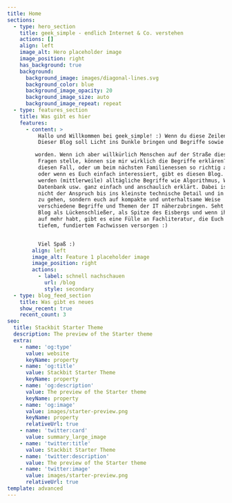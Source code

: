 ```yaml
---
title: Home
sections:
  - type: hero_section
    title: geek_simple - endlich Internet & Co. verstehen
    actions: []
    align: left
    image_alt: Hero placeholder image
    image_position: right
    has_background: true
    background:
      background_image: images/diagonal-lines.svg
      background_color: blue
      background_image_opacity: 20
      background_image_size: auto
      background_image_repeat: repeat
  - type: features_section
    title: Was gibt es hier
    features:
      - content: >
          Hallo und Willkommen bei geek_simple! :) Wenn du diese Zeilen hier liest, bedeutet das zwangsläufig, dass Du im Internet unterwegs bist. Für die mesiten ist das völlig normal und im Alltag nicht mehr weg zu denken. Doch wie funktioniert das Internet eigentlich? Für einige wirkt es wie Magie und für andere war es gefühlt schon immer da. Viele Begriffe aus der IT sind allgegenwärtig. Aber wie viele verstehen wir wirklich?
          Dieser Blog soll Licht ins Dunkle bringen und Begriffe sowie Themen einfach und anschaulich erklären.

         worden. Wenn ich aber willkürlich Menschen auf der Straße diese
          Fragen stelle, können sie mir wirklich die Begriffe erklären? Für
          diesen Fall, oder um beim nächsten Familienessen so richtig anzugeben
          oder wenn es Euch einfach interessiert, gibt es diesen Blog. Hier
          werden (mittlerweile) alltägliche Begriffe wie Algorithmus, WLan,
          Datenbank usw. ganz einfach und anschaulich erklärt. Dabei ist hier
          nicht der Anspruch bis ins kleinste technische Detail und in die Tiefe
          zu gehen, sondern euch auf kompakte und unterhaltsame Weise
          verschiedene Begriffe und Themen der IT näherzubringen. Seht diesen
          Blog als Lückenschließer, als Spitze des Eisbergs und wenn ihr Lust
          auf mehr habt, gibt es eine Fülle an Fachliteratur, die Euch mit
          tiefem, fundiertem Fachwissen versorgen :)


          Viel Spaß :)
        align: left
        image_alt: Feature 1 placeholder image
        image_position: right
        actions:
          - label: schnell nachschauen
            url: /blog
            style: secondary
  - type: blog_feed_section
    title: Was gibt es neues
    show_recent: true
    recent_count: 3
seo:
  title: Stackbit Starter Theme
  description: The preview of the Starter theme
  extra:
    - name: 'og:type'
      value: website
      keyName: property
    - name: 'og:title'
      value: Stackbit Starter Theme
      keyName: property
    - name: 'og:description'
      value: The preview of the Starter theme
      keyName: property
    - name: 'og:image'
      value: images/starter-preview.png
      keyName: property
      relativeUrl: true
    - name: 'twitter:card'
      value: summary_large_image
    - name: 'twitter:title'
      value: Stackbit Starter Theme
    - name: 'twitter:description'
      value: The preview of the Starter theme
    - name: 'twitter:image'
      value: images/starter-preview.png
      relativeUrl: true
template: advanced
---
```

